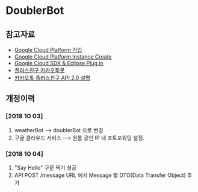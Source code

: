 # DoublerBot

## 참고자료
* [ Google Cloud Platform 가입 ](http://pasudo123.tistory.com/202?category=754607)
* [ Google Cloud Platform Instance Create ](http://pasudo123.tistory.com/203?category=754607)
* [ Google Cloud SDK & Eclipse Plug in ](http://pasudo123.tistory.com/210?category=754607)
* [ 플러스친구 카카오톡봇 ](https://center-pf.kakao.com/)
* [ 카카오톡 플러스친구 API 2.0 설명 ](https://github.com/plusfriend/auto_reply)

## 개정이력
### [2018 10 03]
1.  weatherBot --> doublerBot 으로 변경
2.  구글 클라우드 서비스 --> 원룸 공인 IP 내 포트포워딩 설정.

### [2018 10 04]
1.  "Say Hello" 구문 찍기 성공
2.  API POST /message URL 에서 Message 별 DTO(Data Transfer Object) 추가
